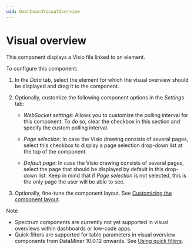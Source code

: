 ```yaml
---
uid: DashboardVisualOverview
---
```


# Visual overview

This component displays a Visio file linked to an element.

To configure this component:

1. In the *Data* tab, select the element for which the visual overview should be displayed and drag it to the component.

1. Optionally, customize the following component options in the *Settings* tab:

   - *WebSocket settings*: Allows you to customize the polling interval for this component. To do so, clear the checkbox in this section and specify the custom polling interval.

   - *Page selection*: In case the Visio drawing consists of several pages, select this checkbox to display a page selection drop-down list at the top of the component.

   - *Default page*: In case the Visio drawing consists of several pages, select the page that should be displayed by default in this drop-down list. Keep in mind that if *Page selection* is not selected, this is the only page the user will be able to see.

1. Optionally, fine-tune the component layout. See [Customizing the component layout](xref:Configuring_dashboard_components#customizing-the-component-layout).

> [!NOTE]
>
> - Spectrum components are currently not yet supported in visual overviews within dashboards or low-code apps.
> - Quick filters are supported for table parameters in visual overview components from DataMiner 10.0.12 onwards. See [Using quick filters](xref:Using_quick_filters).

